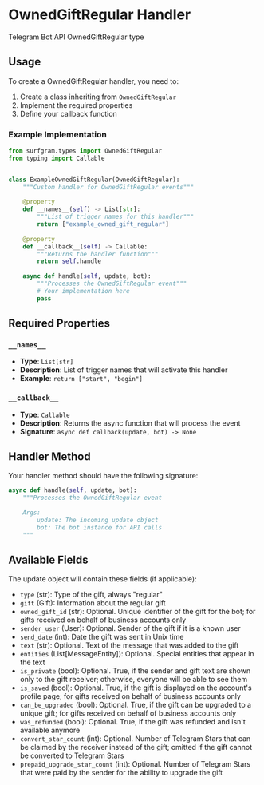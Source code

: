 # OwnedGiftRegular Handler

Telegram Bot API OwnedGiftRegular type

## Usage

To create a OwnedGiftRegular handler, you need to:

1. Create a class inheriting from `OwnedGiftRegular`
2. Implement the required properties
3. Define your callback function

### Example Implementation

```python
from surfgram.types import OwnedGiftRegular
from typing import Callable


class ExampleOwnedGiftRegular(OwnedGiftRegular):
    """Custom handler for OwnedGiftRegular events"""
    
    @property
    def __names__(self) -> List[str]:
        """List of trigger names for this handler"""
        return ["example_owned_gift_regular"]
    
    @property
    def __callback__(self) -> Callable:
        """Returns the handler function"""
        return self.handle
    
    async def handle(self, update, bot):
        """Processes the OwnedGiftRegular event"""
        # Your implementation here
        pass
```

## Required Properties

### `__names__`
- **Type**: `List[str]`
- **Description**: List of trigger names that will activate this handler
- **Example**: `return ["start", "begin"]`

### `__callback__`
- **Type**: `Callable`
- **Description**: Returns the async function that will process the event
- **Signature**: `async def callback(update, bot) -> None`

## Handler Method

Your handler method should have the following signature:

```python
async def handle(self, update, bot):
    """Processes the OwnedGiftRegular event
    
    Args:
        update: The incoming update object
        bot: The bot instance for API calls
    """
```

## Available Fields

The update object will contain these fields (if applicable):

- `type` (str): Type of the gift, always "regular"
- `gift` (Gift): Information about the regular gift
- `owned_gift_id` (str): Optional. Unique identifier of the gift for the bot; for gifts received on behalf of business accounts only
- `sender_user` (User): Optional. Sender of the gift if it is a known user
- `send_date` (int): Date the gift was sent in Unix time
- `text` (str): Optional. Text of the message that was added to the gift
- `entities` (List[MessageEntity]): Optional. Special entities that appear in the text
- `is_private` (bool): Optional. True, if the sender and gift text are shown only to the gift receiver; otherwise, everyone will be able to see them
- `is_saved` (bool): Optional. True, if the gift is displayed on the account's profile page; for gifts received on behalf of business accounts only
- `can_be_upgraded` (bool): Optional. True, if the gift can be upgraded to a unique gift; for gifts received on behalf of business accounts only
- `was_refunded` (bool): Optional. True, if the gift was refunded and isn't available anymore
- `convert_star_count` (int): Optional. Number of Telegram Stars that can be claimed by the receiver instead of the gift; omitted if the gift cannot be converted to Telegram Stars
- `prepaid_upgrade_star_count` (int): Optional. Number of Telegram Stars that were paid by the sender for the ability to upgrade the gift

